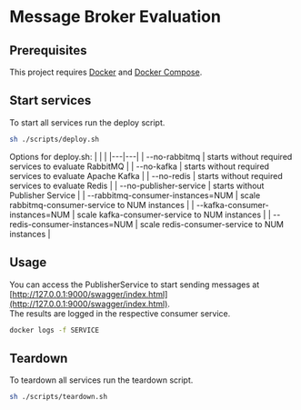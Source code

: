 # Message Broker Evaluation

## Prerequisites
This project requires [Docker](https://docs.docker.com/get-docker/) and [Docker Compose](https://docs.docker.com/compose/install/).

## Start services
To start all services run the deploy script.
```bash
sh ./scripts/deploy.sh
```

Options for deploy.sh:
|   |   |
|---|---|
| --no-rabbitmq | starts without required services to evaluate RabbitMQ |
| --no-kafka | starts without required services to evaluate Apache Kafka |
| --no-redis | starts without required services to evaluate Redis |
| --no-publisher-service | starts without Publisher Service |
| --rabbitmq-consumer-instances=NUM | scale rabbitmq-consumer-service to NUM instances |
| --kafka-consumer-instances=NUM | scale kafka-consumer-service to NUM instances |
| --redis-consumer-instances=NUM | scale redis-consumer-service to NUM instances |

## Usage
You can access the PublisherService to start sending messages at [http://127.0.0.1:9000/swagger/index.html](http://127.0.0.1:9000/swagger/index.html).  
The results are logged in the respective consumer service.
```bash
docker logs -f SERVICE
```

## Teardown
To teardown all services run the teardown script.
```bash
sh ./scripts/teardown.sh
```